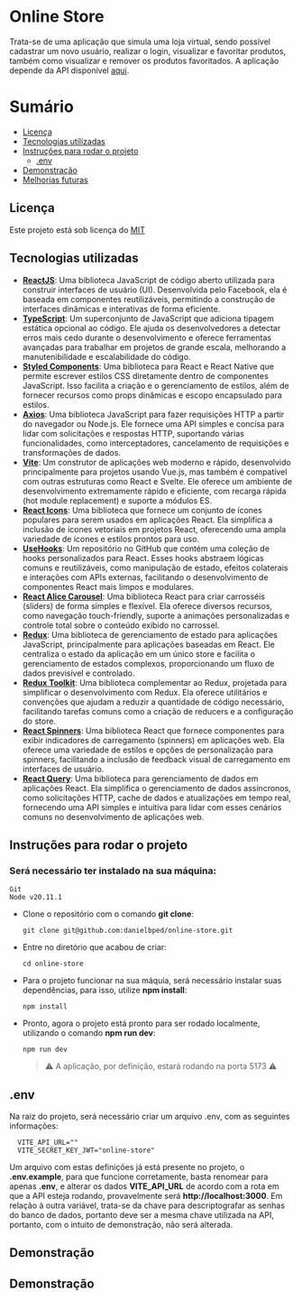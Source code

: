 # Online Store

Trata-se de uma aplicação que simula uma loja virtual, sendo possível cadastrar um novo usuário, realizar o login, visualizar e favoritar produtos, também como visualizar e remover os produtos favoritados. A aplicação depende da API disponível [aqui](https://github.com/danielbped/online-store-api).

# Sumário
- [Licença](#licenca)
- [Tecnologias utilizadas](#tecnologias)
- [Instruções para rodar o projeto](#instrucoes)
  - [.env](#env)
- [Demonstração](#demo)
- [Melhorias futuras](#melhorias)

## Licença <a name="licenca"></a>
Este projeto está sob licença do [MIT](https://github.com/danielbped/online-store/blob/master/LICENSE)

## Tecnologias utilizadas <a name="tecnologias"></a>
- [**ReactJS**](https://react.dev/): Uma biblioteca JavaScript de código aberto utilizada para construir interfaces de usuário (UI). Desenvolvida pelo Facebook, ela é baseada em componentes reutilizáveis, permitindo a construção de interfaces dinâmicas e interativas de forma eficiente.
- [**TypeScript**](https://www.typescriptlang.org/): Um superconjunto de JavaScript que adiciona tipagem estática opcional ao código. Ele ajuda os desenvolvedores a detectar erros mais cedo durante o desenvolvimento e oferece ferramentas avançadas para trabalhar em projetos de grande escala, melhorando a manutenibilidade e escalabilidade do código.
- [**Styled Components**](https://styled-components.com/): Uma biblioteca para React e React Native que permite escrever estilos CSS diretamente dentro de componentes JavaScript. Isso facilita a criação e o gerenciamento de estilos, além de fornecer recursos como props dinâmicas e escopo encapsulado para estilos.
- [**Axios**](https://axios-http.com/ptbr/docs/intro): Uma biblioteca JavaScript para fazer requisições HTTP a partir do navegador ou Node.js. Ele fornece uma API simples e concisa para lidar com solicitações e respostas HTTP, suportando várias funcionalidades, como interceptadores, cancelamento de requisições e transformações de dados.
- [**Vite**](https://vitejs.dev/): Um construtor de aplicações web moderno e rápido, desenvolvido principalmente para projetos usando Vue.js, mas também é compatível com outras estruturas como React e Svelte. Ele oferece um ambiente de desenvolvimento extremamente rápido e eficiente, com recarga rápida (hot module replacement) e suporte a módulos ES.
- [**React Icons**](https://react-icons.github.io/react-icons/): Uma biblioteca que fornece um conjunto de ícones populares para serem usados em aplicações React. Ela simplifica a inclusão de ícones vetoriais em projetos React, oferecendo uma ampla variedade de ícones e estilos prontos para uso.
- [**UseHooks**](https://github.com/uidotdev/usehooks): Um repositório no GitHub que contém uma coleção de hooks personalizados para React. Esses hooks abstraem lógicas comuns e reutilizáveis, como manipulação de estado, efeitos colaterais e interações com APIs externas, facilitando o desenvolvimento de componentes React mais limpos e modulares.
- [**React Alice Carousel**](https://github.com/maxmarinich/react-alice-carousel): Uma biblioteca React para criar carrosséis (sliders) de forma simples e flexível. Ela oferece diversos recursos, como navegação touch-friendly, suporte a animações personalizadas e controle total sobre o conteúdo exibido no carrossel.
- [**Redux**](https://redux.js.org/): Uma biblioteca de gerenciamento de estado para aplicações JavaScript, principalmente para aplicações baseadas em React. Ele centraliza o estado da aplicação em um único store e facilita o gerenciamento de estados complexos, proporcionando um fluxo de dados previsível e controlado.
- [**Redux Toolkit**](https://redux-toolkit.js.org/): Uma biblioteca complementar ao Redux, projetada para simplificar o desenvolvimento com Redux. Ela oferece utilitários e convenções que ajudam a reduzir a quantidade de código necessário, facilitando tarefas comuns como a criação de reducers e a configuração do store.
- [**React Spinners**](https://www.davidhu.io/react-spinners/): Uma biblioteca React que fornece componentes para exibir indicadores de carregamento (spinners) em aplicações web. Ela oferece uma variedade de estilos e opções de personalização para spinners, facilitando a inclusão de feedback visual de carregamento em interfaces de usuário.
- [**React Query**](https://tanstack.com/query/latest): Uma biblioteca para gerenciamento de dados em aplicações React. Ela simplifica o gerenciamento de dados assíncronos, como solicitações HTTP, cache de dados e atualizações em tempo real, fornecendo uma API simples e intuitiva para lidar com esses cenários comuns no desenvolvimento de aplicações web.

## Instruções para rodar o projeto <a name="instrucoes"></a>

### Será necessário ter instalado na sua máquina:

    Git
    Node v20.11.1

- Clone o repositório com o comando **git clone**:

      git clone git@github.com:danielbped/online-store.git

- Entre no diretório que acabou de criar:

      cd online-store

- Para o projeto funcionar na sua máquia, será necessário instalar suas dependências, para isso, utilize **npm install**:

      npm install

- Pronto, agora o projeto está pronto para ser rodado localmente, utilizando o comando **npm run dev**:

      npm run dev

    > ⚠️ A aplicação, por definição, estará rodando na porta 5173 ⚠️

## .env <a name="env"></a>

Na raiz do projeto, será necessário criar um arquivo .env, com as seguintes informações:

```
  VITE_API_URL=""
  VITE_SECRET_KEY_JWT="online-store"
```

Um arquivo com estas definições já está presente no projeto, o **.env.example**, para que funcione corretamente, basta renomear para apenas **.env**, e alterar os dados **VITE_API_URL** de acordo com a rota em que a API esteja rodando, provavelmente será **http://localhost:3000**. Em relação à outra variável, trata-se da chave para descriptografar as senhas do banco de dados, portanto deve ser a mesma chave utilizada na API, portanto, com o intuito de demonstração, não será alterada.

## Demonstração <a name="demo"></a>

## Demonstração <a name="melhorias"></a>